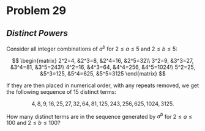 # Problem 29
## _Distinct Powers_



Consider all integer combinations of $a^b$ for $2 \leq a \leq 5$ and $2 \leq b \leq 5$:

$$
\begin{matrix}
  2^2=4, &2^3=8, &2^4=16, &2^5=32\\
  3^2=9, &3^3=27, &3^4=81, &3^5=243\\
  4^2=16, &4^3=64, &4^4=256, &4^5=1024\\
  5^2=25, &5^3=125, &5^4=625, &5^5=3125
  \end{matrix}
$$

If they are then placed in numerical order, with any repeats removed, we get the following sequence of $15$ distinct terms:

$$4, 8, 9, 16, 25, 27, 32, 64, 81, 125, 243, 256, 625, 1024, 3125.$$

How many distinct terms are in the sequence generated by $a^b$ for $2 \leq a \leq 100$ and $2 \leq b \leq 100$?
